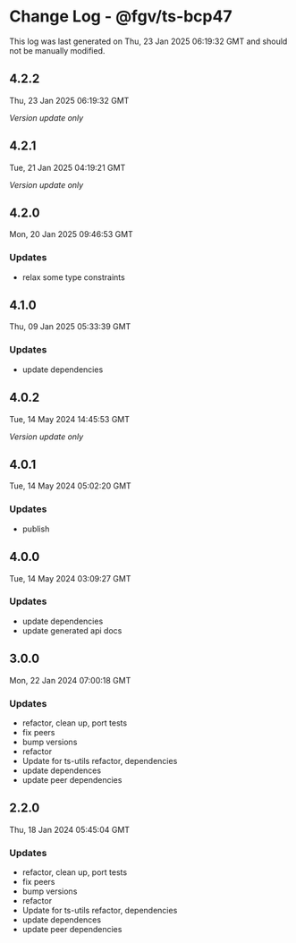 # Change Log - @fgv/ts-bcp47

This log was last generated on Thu, 23 Jan 2025 06:19:32 GMT and should not be manually modified.

## 4.2.2
Thu, 23 Jan 2025 06:19:32 GMT

_Version update only_

## 4.2.1
Tue, 21 Jan 2025 04:19:21 GMT

_Version update only_

## 4.2.0
Mon, 20 Jan 2025 09:46:53 GMT

### Updates

- relax some type constraints

## 4.1.0
Thu, 09 Jan 2025 05:33:39 GMT

### Updates

- update dependencies

## 4.0.2
Tue, 14 May 2024 14:45:53 GMT

_Version update only_

## 4.0.1
Tue, 14 May 2024 05:02:20 GMT

### Updates

- publish

## 4.0.0
Tue, 14 May 2024 03:09:27 GMT

### Updates

- update dependencies
- update generated api docs

## 3.0.0
Mon, 22 Jan 2024 07:00:18 GMT

### Updates

- refactor, clean up, port tests
- fix peers
- bump versions
- refactor
- Update for ts-utils refactor, dependencies
- update dependences
- update peer dependencies

## 2.2.0
Thu, 18 Jan 2024 05:45:04 GMT

### Updates

- refactor, clean up, port tests
- fix peers
- bump versions
- refactor
- Update for ts-utils refactor, dependencies
- update dependences
- update peer dependencies

